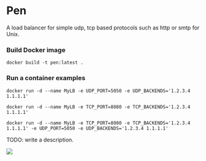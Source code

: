 # Pen
A load balancer for simple udp, tcp based protocols such as http or smtp for Unix.

### Build Docker image
```
docker build -t pen:latest .
```

### Run a container examples
```
docker run -d --name MyLB -e UDP_PORT=5050 -e UDP_BACKENDS='1.2.3.4 1.1.1.1'
```

```
docker run -d --name MyLB -e TCP_PORT=8080 -e TCP_BACKENDS='1.2.3.4 1.1.1.1'
```

```
docker run -d --name MyLB -e TCP_PORT=8080 -e TCP_BACKENDS='1.2.3.4 1.1.1.1' -e UDP_PORT=5050 -e UDP_BACKENDS='1.2.3.4 1.1.1.1'
```

TODO: write a description.

[![](https://badge.imagelayers.io/eslam/pen:latest.svg)](https://imagelayers.io/?images=eslam/pen:latest 'Get your own badge on imagelayers.io')
